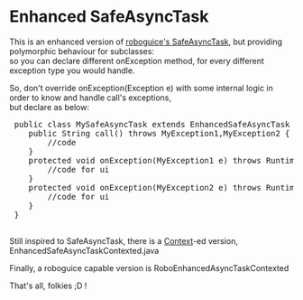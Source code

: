 # Enhanced SafeAsyncTask
This is an enhanced version of 
[roboguice's SafeAsyncTask][1], 
 but providing polymorphic behaviour for subclasses: <br/>so you can 
 declare different onException method, for every different exception type
 you would handle.  

So, don't override onException(Exception e) with some internal logic
in order to know and handle call's exceptions, <br/>but declare as below:
 <pre>
 public class MySafeAsyncTask extends EnhancedSafeAsyncTask {
 	public String call() throws MyException1,MyException2 {
 		//code
 	}
 	protected void onException(MyException1 e) throws RuntimeException {
 		//code for ui
 	}
 	protected void onException(MyException2 e) throws RuntimeException {
 		//code for ui
 	}
 }
 </pre>

  
Still inspired to SafeAsyncTask, there is a [Context][2]-ed version, EnhancedSafeAsyncTaskContexted.java
  
Finally, a roboguice capable version is RoboEnhancedAsyncTaskContexted
  
  
  
     
That's all, folkies ;D !
 
 [1]: http://code.google.com/p/roboguice/source/browse/roboguice/src/main/java/roboguice/util/SafeAsyncTask.java
 [2]: http://developer.android.com/reference/android/content/Context.html
